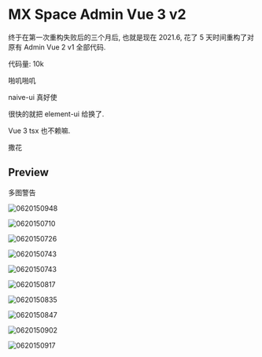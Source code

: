 # MX Space Admin Vue 3 v2

终于在第一次重构失败后的三个月后, 也就是现在 2021.6, 花了 5 天时间重构了对原有 Admin Vue 2 v1 全部代码.

代码量: 10k

啪叽啪叽

naive-ui 真好使

很快的就把 element-ui 给换了.

Vue 3 tsx 也不赖嘛.

撒花

## Preview

多图警告

![0620150948](https://cdn.jsdelivr.net/gh/Innei/fancy@master/2021/0620150948.png)

![0620150710](https://cdn.jsdelivr.net/gh/Innei/fancy@master/2021/0620150710.png)

![0620150726](https://cdn.jsdelivr.net/gh/Innei/fancy@master/2021/0620150726.png)

![0620150743](https://cdn.jsdelivr.net/gh/Innei/fancy@master/2021/0620150743.png)

![0620150743](https://cdn.jsdelivr.net/gh/Innei/fancy@master/2021/0620150743.png)

![0620150817](https://cdn.jsdelivr.net/gh/Innei/fancy@master/2021/0620150817.png)

![0620150835](https://cdn.jsdelivr.net/gh/Innei/fancy@master/2021/0620150835.png)

![0620150847](https://cdn.jsdelivr.net/gh/Innei/fancy@master/2021/0620150847.png)

![0620150902](https://cdn.jsdelivr.net/gh/Innei/fancy@master/2021/0620150902.png)

![0620150917](https://cdn.jsdelivr.net/gh/Innei/fancy@master/2021/0620150917.png)